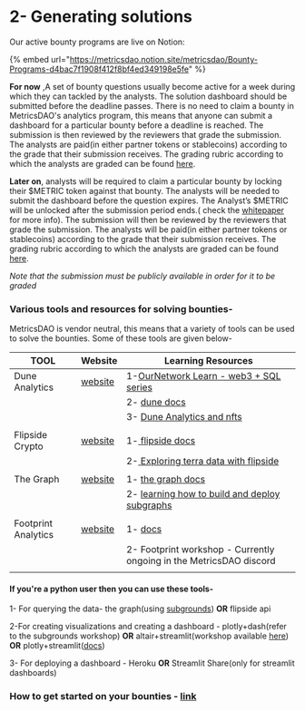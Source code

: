 # 2- Generating solutions

Our active bounty programs are live on Notion:

{% embed url="https://metricsdao.notion.site/metricsdao/Bounty-Programs-d4bac7f1908f412f8bf4ed349198e5fe" %}

**For now** ,A set of bounty questions usually become active for a week during which they can tackled by the analysts. The solution dashboard should be submitted before the deadline passes. There is no need to claim a bounty in MetricsDAO's analytics program, this means that anyone can submit a dashboard for a particular bounty before a deadline is reached. The submission is then reviewed by the reviewers that grade the submission. The analysts are paid(in either partner tokens or stablecoins) according to the grade that their submission receives. The grading rubric according to which the analysts are graded can be found [here](https://metricsdao.notion.site/Bounty-Evaluation-Rubric-91cda06db37e49c1884950b6c9e15f75).&#x20;

**Later on**, analysts will be required to claim a particular bounty by locking their $METRIC token against that bounty. The analysts will be needed to submit the dashboard before the question expires. The Analyst’s $METRIC will be unlocked after the submission period ends.( check the [whitepaper](https://metricsdao.xyz/docs/metricsdao-whitepaper-2022.pdf) for more info). The submission will then be reviewed by the reviewers that grade the submission. The analysts will be paid(in either partner tokens or stablecoins) according to the grade that their submission receives. The grading rubric according to which the analysts are graded can be found [here](https://metricsdao.notion.site/Bounty-Evaluation-Rubric-91cda06db37e49c1884950b6c9e15f75).&#x20;



_Note that the submission must be publicly available in order for it to be graded_



### Various tools and resources  for solving bounties-

MetricsDAO is vendor neutral, this means that a variety of tools can be used to solve the bounties. Some of these tools are given below-



| TOOL                 | Website                                                         | Learning Resources                                                                                                                               |
| -------------------- | --------------------------------------------------------------- | ------------------------------------------------------------------------------------------------------------------------------------------------ |
| Dune Analytics       | [website](https://dune.com/browse/dashboards)                   | 1-[OurNetwork Learn - web3 + SQL series](https://www.youtube.com/watch?v=yDSmTUrpdoQ\&list=PL\_7kfUeJgSzz5Fltb2nivE\_8xuAe2XTJl)                 |
|                      |                                                                 | 2- [dune docs](https://docs.dune.com/)                                                                                                           |
|                      |                                                                 | 3- [Dune Analytics and nfts](https://docs.metricsdao.xyz/get-involved/workshops/2022-01-27-dune-analytics-and-nfts)                              |
|                      |                                                                 |                                                                                                                                                  |
| Flipside Crypto      | [website](https://app.flipsidecrypto.com/velocity?nav=Discover) | 1-[ flipside docs](https://docs.flipsidecrypto.com/)                                                                                             |
|                      |                                                                 | 2-[ Exploring terra data with flipside](https://docs.metricsdao.xyz/get-involved/workshops/2022-02-10-exploring-terra-data-with-flipside-crypto) |
|                      |                                                                 |                                                                                                                                                  |
| The Graph            | [website](https://thegraph.com/en/)                             | 1- [the graph docs](https://thegraph.com/docs/en/)                                                                                               |
|                      |                                                                 | 2- [learning how to build and deploy subgraphs](https://thegraph.academy/)                                                                       |
|                      |                                                                 |                                                                                                                                                  |
| Footprint Analytics  | [website](https://www.footprint.network/dashboards)             | 1- [docs](https://docs.footprint.network/)                                                                                                       |
|                      |                                                                 | 2- Footprint workshop - Currently ongoing in the MetricsDAO discord                                                                              |
|                      |                                                                 |                                                                                                                                                  |

#### If you're a python user then you can use these tools-

1- For querying the data- the graph(using [subgrounds](https://docs.metricsdao.xyz/get-involved/workshops/2022-03-30+-subgrounds-workshop-series)) **OR** flipside api

2-For creating visualizations and creating a dashboard - plotly+dash(refer to the subgrounds workshop) **OR** altair+streamlit(workshop available [here](https://docs.metricsdao.xyz/get-involved/workshops/2022-04-21+-interactive-data-visualization-with-python)) **OR** plotly+streamlit([docs](https://docs.streamlit.io/library/api-reference/charts/st.plotly\_chart))

3- For deploying a dashboard - Heroku **OR** Streamlit Share(only for streamlit dashboards)



### How to get started on your bounties - [link](https://metricsdao.mirror.xyz/1LDc9d4HNyrKAXE3T4hzpkEh4iDs55PHny2DIsIxMX4)
